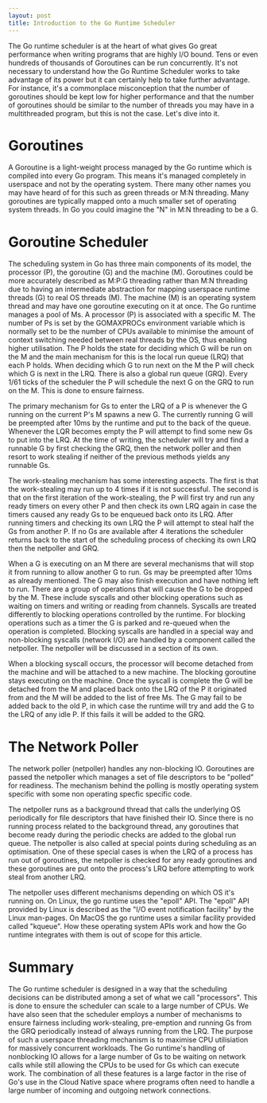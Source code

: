 ```yaml
---
layout: post
title: Introduction to the Go Runtime Scheduler
---
```


The Go runtime scheduler is at the heart of what gives Go great performance when writing programs that are highly I/O bound. Tens or even hundreds of thousands of Goroutines can be run concurrently. It's not necessary to understand how the Go Runtime Scheduler works to take advantage of its power but it can certainly help to take further advantage. For instance, it's a commonplace misconception that the number of goroutines should be kept low for higher performance and that the number of goroutines should be similar to the number of threads you may have in a multithreaded program, but this is not the case. Let's dive into it.

# Goroutines

A Goroutine is a light-weight process managed by the Go runtime which is compiled into every Go program. This means it's managed completely in userspace and not by the operating system. There many other names you may have heard of for this such as green threads or M:N threading. Many goroutines are typically mapped onto a much smaller set of operating system threads. In Go you could imagine the "N" in M:N threading to be a G.

# Goroutine Scheduler

The scheduling system in Go has three main components of its model, the processor (P), the goroutine (G) and the machine (M). Goroutines could be more accurately described as M:P:G threading rather than M:N threading due to having an intermediate abstraction for mapping userspace runtime threads (G) to real OS threads (M). The machine (M) is an operating system thread and may have one goroutine executing on it at once. The Go runtime manages a pool of Ms. A processor (P) is associated with a specific M. The number of Ps is set by the GOMAXPROCs environment variable which is normally set to be the number of CPUs available to minimise the amount of context switching needed between real threads by the OS, thus enabling higher utilisation. The P holds the state for deciding which G will be run on the M and the main mechanism for this is the local run queue (LRQ) that each P holds. When deciding which G to run next on the M the P will check which G is next in the LRQ. There is also a global run queue (GRQ). Every 1/61 ticks of the scheduler the P will schedule the next G on the GRQ to run on the M. This is done to ensure fairness.

The primary mechanism for Gs to enter the LRQ of a P is whenever the G running on the current P's M spawns a new G. The currently running G will be preempted after 10ms by the runtime and put to the back of the queue. Whenever the LQR becomes empty the P will attempt to find some new Gs to put into the LRQ. At the time of writing, the scheduler will try and find a runnable G by first checking the GRQ, then the network poller and then resort to work stealing if neither of the previous methods yields any runnable Gs.

The work-stealing mechanism has some interesting aspects. The first is that the work-stealing may run up to 4 times if it is not successful. The second is that on the first iteration of the work-stealing, the P will first try and run any ready timers on every other P and then check its own LRQ again in case the timers caused any ready Gs to be enqueued back onto its LRQ. After running timers and checking its own LRQ the P will attempt to steal half the Gs from another P. If no Gs are available after 4 iterations the scheduler returns back to the start of the scheduling process of checking its own LRQ then the netpoller and GRQ.

When a G is executing on an M there are several mechanisms that will stop it from running to allow another G to run. Gs may be preempted after 10ms as already mentioned. The G may also finish execution and have nothing left to run. There are a group of operations that will cause the G to be dropped by the M. These include syscalls and other blocking operations such as waiting on timers and writing or reading from channels. Syscalls are treated differently to blocking operations controlled by the runtime. For blocking operations such as a timer the G is parked and re-queued when the operation is completed. Blocking syscalls are handled in a special way and non-blocking syscalls (network I/O) are handled by a component called the netpoller. The netpoller will be discussed in a section of its own.

When a blocking syscall occurs, the processor will become detached from the machine and will be attached to a new machine. The blocking goroutine stays executing on the machine. Once the syscall is complete the G will be detached from the M and placed back onto the LRQ of the P it originated from and the M will be added to the list of free Ms. The G may fail to be added back to the old P, in which case the runtime will try and add the G to the LRQ of any idle P. If this fails it will be added to the GRQ.

# The Network Poller

The network poller (netpoller) handles any non-blocking IO. Goroutines are passed the netpoller which manages a set of file descriptors to be "polled" for readiness. The mechanism behind the polling is mostly operating system specific with some non operating specfic specific code.

The netpoller runs as a background thread that calls the underlying OS periodically for file descriptors that have finished their IO. Since there is no running process related to the background thread, any goroutines that become ready during the periodic checks are added to the global run queue. The netpoller is also called at special points during scheduling as an optimisation. One of these special cases is when the LRQ of a process has run out of goroutines, the netpoller is checked for any ready goroutines and these goroutines are put onto the process's LRQ before attempting to work steal from another LRQ.

The netpoller uses different mechanisms depending on which OS it's running on. On Linux, the go runtime uses the "epoll" API. The "epoll" API provided by Linux is described as the "I/O event notification facility" by the Linux man-pages. On MacOS the go runtime uses a similar facility provided called "kqueue". How these operating system APIs work and how the Go runtime integrates with them is out of scope for this article.


# Summary

The Go runtime scheduler is designed in a way that the scheduling decisions can be distributed among a set of what we call "processors". This is done to ensure the scheduler can scale to a large number of CPUs. We have also seen that the scheduler employs a number of mechanisms to ensure fairness including work-stealing, pre-emption and running Gs from the GRQ periodically instead of always running from the LRQ. The purpose of such a userspace threading mechanism is to maximise CPU utilisiation for massively concurrent workloads. The Go runtime's handling of nonblocking IO allows for a large number of Gs to be waiting on network calls while still allowing the CPUs to be used for Gs which can execute work. The combination of all these features is a large factor in the rise of Go's use in the Cloud Native space where programs often need to handle a large number of incoming and outgoing network connections.
